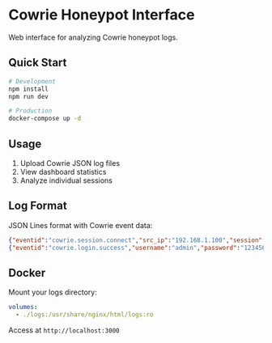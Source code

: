 # Cowrie Honeypot Interface

Web interface for analyzing Cowrie honeypot logs.

## Quick Start

```bash
# Development
npm install
npm run dev

# Production
docker-compose up -d
```

## Usage

1. Upload Cowrie JSON log files
2. View dashboard statistics
3. Analyze individual sessions

## Log Format

JSON Lines format with Cowrie event data:

```json
{"eventid":"cowrie.session.connect","src_ip":"192.168.1.100","session":"abc123","timestamp":"2025-01-20T10:30:00.000Z"}
{"eventid":"cowrie.login.success","username":"admin","password":"123456","session":"abc123","timestamp":"2025-01-20T10:30:05.000Z"}
```

## Docker

Mount your logs directory:

```yaml
volumes:
  - ./logs:/usr/share/nginx/html/logs:ro
```

Access at `http://localhost:3000`
